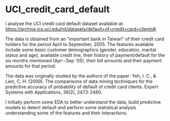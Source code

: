 # UCI_credit_card_default

I analyse the UCI credit card default dataset available at: https://archive.ics.uci.edu/ml/datasets/default+of+credit+card+clients#.

The data is obtained from an "important bank in Taiwan" of their credit card holders for the period April to September, 2005. The features available include some basic customer demographics (gender, education, marital status and age), available credit line, their history of payment/default for the six months mentioned (Apr--Sep '05), their bill amounts and their payment amounts for that period.

The data was originally studied by the authors of the paper: Yeh, I. C., & Lien, C. H. (2009). The comparisons of data mining techniques for the predictive accuracy of probability of default of credit card clients. Expert Systems with Applications, 36(2), 2473-2480.

I initially perform some EDA to better understand the data, build predictive models to detect default and perform some statistical analysis understanding some of the features and their interactions.
